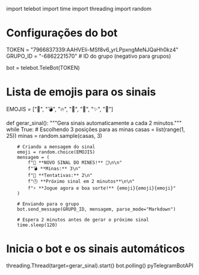 import telebot
import time
import threading
import random

# Configurações do bot
TOKEN = "7966837339:AAHVEIi-MSf8v6_yrLPpxngMeNJQaHh0kz4"
GRUPO_ID = "-6862221570"  # ID do grupo (negativo para grupos)

bot = telebot.TeleBot(TOKEN)

# Lista de emojis para os sinais
EMOJIS = ["🎰", "💣", "🔥", "💎", "🎲", "✨", "🤑"]

def gerar_sinal():
    """Gera sinais automaticamente a cada 2 minutos."""
    while True:
        # Escolhendo 3 posições para as minas
        casas = list(range(1, 25))
        minas = random.sample(casas, 3)

        # Criando a mensagem do sinal
        emoji = random.choice(EMOJIS)
        mensagem = (
            f"🎰 **NOVO SINAL DO MINES!** 🎰\n\n"
            f"💣 **Minas:** 3\n"
            f"🔄 **Tentativas:** 2\n"
            f"🕒 **Próximo sinal em 2 minutos**\n\n"
            f"⚡ **Jogue agora e boa sorte!** {emoji}{emoji}{emoji}"
        )

        # Enviando para o grupo
        bot.send_message(GRUPO_ID, mensagem, parse_mode="Markdown")

        # Espera 2 minutos antes de gerar o próximo sinal
        time.sleep(120)

# Inicia o bot e os sinais automáticos
threading.Thread(target=gerar_sinal).start()
bot.polling()
pyTelegramBotAPI
